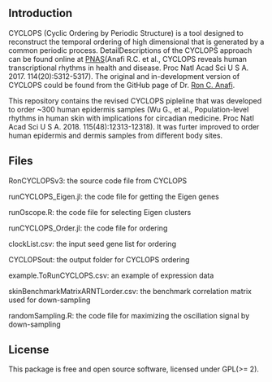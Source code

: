 ## Introduction

CYCLOPS (Cyclic Ordering by Periodic Structure) is a tool designed to reconstruct the temporal ordering of high dimensional 
that is generated by a common periodic process. DetailDescriptions of the CYCLOPS approach can be found online at 
[PNAS](http://www.pnas.org/content/early/2017/04/19/1619320114.full)(Anafi R.C. et al., CYCLOPS reveals human transcriptional
rhythms in health and disease. Proc Natl Acad Sci U S A. 2017. 114(20):5312-5317). The original and in-development version of
CYCLOPS could be found from the GitHub page of Dr. [Ron C. Anafi](https://github.com/ranafi). 

This repository contains the revised CYCLOPS pipleline that was developed to order ~300 human epidermis samples (Wu G., et al., 
Population-level rhythms in human skin with implications for circadian medicine. Proc Natl Acad Sci U S A. 2018. 115(48):12313-12318).
It was furter improved to order human epidermis and dermis samples from different body sites. 

## Files

RonCYCLOPSv3: the source code file from CYCLOPS

runCYCLOPS_Eigen.jl: the code file for getting the Eigen genes

runOscope.R: the code file for selecting Eigen clusters

runCYCLOPS_Order.jl: the code file for ordering

clockList.csv: the input seed gene list for ordering

CYCLOPSout: the output folder for CYCLOPS ordering

example.ToRunCYCLOPS.csv: an example of expression data

skinBenchmarkMatrixARNTLorder.csv: the benchmark correlation matrix used for down-sampling

randomSampling.R: the code file for maximizing the oscillation signal by down-sampling

## License
This package is free and open source software, licensed under GPL(>= 2).

